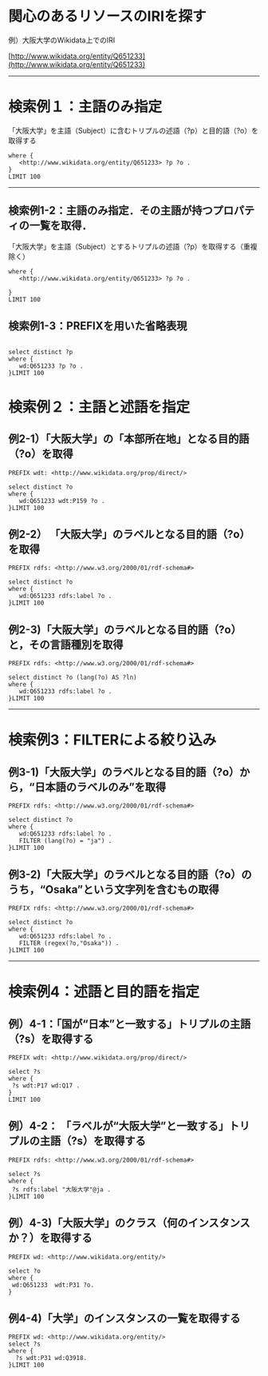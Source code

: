 

#  関心のあるリソースのIRIを探す

例）大阪大学のWikidata上でのIRI　　

[http://www.wikidata.org/entity/Q651233](http://www.wikidata.org/entity/Q651233)

---

# 検索例１：主語のみ指定
「大阪大学」を主語（Subject）に含むトリプルの述語（?p）と目的語（?o）を取得する　

```select *
where {
   <http://www.wikidata.org/entity/Q651233> ?p ?o .
}
LIMIT 100
```
---------------

## 検索例1-2：主語のみ指定．その主語が持つプロパティの一覧を取得．

「大阪大学」を主語（Subject）とするトリプルの述語（?p）を取得する（重複除く）

```select distinct ?p
where {
   <http://www.wikidata.org/entity/Q651233> ?p ?o .

}
LIMIT 100
```

## 検索例1-3：PREFIXを用いた省略表現

```PREFIX wd: <http://www.wikidata.org/entity/>

select distinct ?p
where {
   wd:Q651233 ?p ?o .
}LIMIT 100
```

# 検索例２：主語と述語を指定

## 例2-1）「大阪大学」の「本部所在地」となる目的語（?o）を取得

```PREFIX wd: <http://www.wikidata.org/entity/>
PREFIX wdt: <http://www.wikidata.org/prop/direct/>

select distinct ?o
where {
   wd:Q651233 wdt:P159 ?o .
}LIMIT 100
```

## 例2-2） 「大阪大学」のラベルとなる目的語（?o）を取得

```PREFIX wd: <http://www.wikidata.org/entity/>
PREFIX rdfs: <http://www.w3.org/2000/01/rdf-schema#>

select distinct ?o
where {
   wd:Q651233 rdfs:label ?o .
}LIMIT 100
```

## 例2-3)「大阪大学」のラベルとなる目的語（?o）と，その言語種別を取得

```PREFIX wd: <http://www.wikidata.org/entity/>
PREFIX rdfs: <http://www.w3.org/2000/01/rdf-schema#>

select distinct ?o (lang(?o) AS ?ln)
where {
   wd:Q651233 rdfs:label ?o .
}LIMIT 100
```

---

# 検索例3：FILTERによる絞り込み

## 例3-1)「大阪大学」のラベルとなる目的語（?o）から，“日本語のラベルのみ”を取得

```PREFIX wd: <http://www.wikidata.org/entity/>
PREFIX rdfs: <http://www.w3.org/2000/01/rdf-schema#>

select distinct ?o
where { 
   wd:Q651233 rdfs:label ?o . 
   FILTER (lang(?o) = "ja") . 
}LIMIT 100
```

## 例3-2)「大阪大学」のラベルとなる目的語（?o）のうち，“Osaka”という文字列を含むもの取得

```PREFIX wd: <http://www.wikidata.org/entity/>
PREFIX rdfs: <http://www.w3.org/2000/01/rdf-schema#>

select distinct ?o
where { 
   wd:Q651233 rdfs:label ?o . 
   FILTER (regex(?o,"Osaka")) . 
}LIMIT 100
```

---

# 検索例4：述語と目的語を指定

## 例）4-1：「国が“日本”と一致する」トリプルの主語（?s）を取得する
```PREFIX wd: <http://www.wikidata.org/entity/>
PREFIX wdt: <http://www.wikidata.org/prop/direct/>

select ?s
where { 
 ?s wdt:P17 wd:Q17 . 
}
LIMIT 100
```
## 例）4-2： 「ラベルが“大阪大学”と一致する」トリプルの主語（?s）を取得する
```PREFIX wd: <http://www.wikidata.org/entity/>
PREFIX rdfs: <http://www.w3.org/2000/01/rdf-schema#>

select ?s
where { 
 ?s rdfs:label "大阪大学"@ja . 
}LIMIT 100
```
## 例）4-3)「大阪大学」のクラス（何のインスタンスか？）を取得する
```PREFIX wdt: <http://www.wikidata.org/prop/direct/>
PREFIX wd: <http://www.wikidata.org/entity/>

select ?o
where { 
 wd:Q651233  wdt:P31 ?o. 
}
```
## 例4-4)「大学」のインスタンスの一覧を取得する
```PREFIX wdt: <http://www.wikidata.org/prop/direct/>
PREFIX wd: <http://www.wikidata.org/entity/>
select ?s
where { 
  ?s wdt:P31 wd:Q3918. 
}LIMIT 100
```





